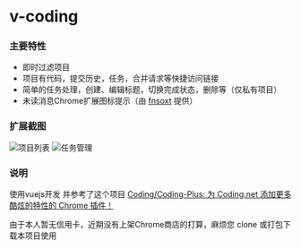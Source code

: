 # v-coding


### 主要特性

* 即时过滤项目
* 项目有代码，提交历史，任务，合并请求等快捷访问链接
* 简单的任务处理，创建、编辑标题，切换完成状态，删除等（仅私有项目）
* 未读消息Chrome扩展图标提示（由 [fnsoxt](https://github.com/fnsoxt) 提供）

### 扩展截图
![项目列表](http://ww1.sinaimg.cn/large/4e5d3ea7jw1f668b8a5hoj209r0evgmk.jpg)
![任务管理](http://ww3.sinaimg.cn/large/4e5d3ea7jw1f668crq8yoj209i0dumy6.jpg)

### 说明
使用vuejs开发
并参考了这个项目 [Coding/Coding-Plus: 为 Coding.net 添加更多酷炫的特性的 Chrome 插件！](https://github.com/Coding/Coding-Plus)

由于本人暂无信用卡，近期没有上架Chrome商店的打算，麻烦您 clone 或打包下载本项目使用